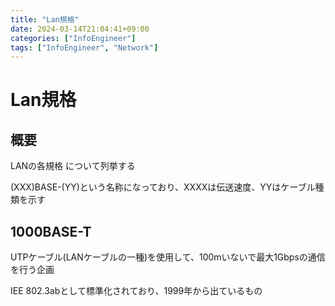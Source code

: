 ```yaml
---
title: "Lan規格"
date: 2024-03-14T21:04:41+09:00
categories: ["InfoEngineer"]
tags: ["InfoEngineer", "Network"]
---
```

# Lan規格

## 概要

LANの各規格 について列挙する

(XXX)BASE-(YY)という名称になっており、XXXXは伝送速度、YYはケーブル種類を示す

## 1000BASE-T

UTPケーブル(LANケーブルの一種)を使用して、100mいないで最大1Gbpsの通信を行う企画

IEE 802.3abとして標準化されており、1999年から出ているもの
